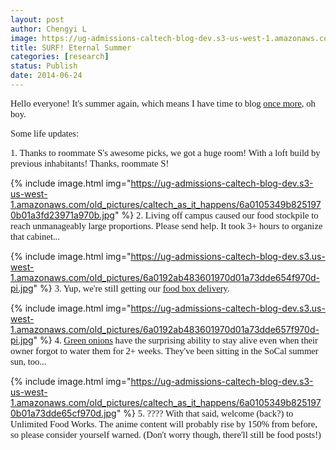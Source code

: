 ```yaml
---
layout: post
author: Chengyi L
image: https://ug-admissions-caltech-blog-dev.s3-us-west-1.amazonaws.com/old_pictures/caltech_as_it_happens/6a0105349b8251970b01a511d317c5970c.jpg
title: SURF! Eternal Summer 
categories: [research]
status: Publish
date: 2014-06-24
---
```


<span style="font-family: times new roman,times; font-size: 11pt;">Hello everyone! It's summer again, which means I have time to blog <a href="https://caltech.typepad.com/caltech_as_it_happens/unlimited-food-works/" target="_self">once more</a>, oh boy.

<span style="font-family: times new roman,times; font-size: 11pt;">Some life updates:

<span style="font-family: times new roman,times; font-size: 11pt;">1. Thanks to roommate S's awesome picks, we got a huge room! With a loft build by previous inhabitants! Thanks, roommate S!


{% include image.html img="https://ug-admissions-caltech-blog-dev.s3-us-west-1.amazonaws.com/old_pictures/caltech_as_it_happens/6a0105349b8251970b01a3fd23971a970b.jpg" %}
<span style="font-family: times new roman,times; font-size: 11pt;">2. Living off campus caused our food stockpile to reach unmanageably large proportions. Please send help. It took 3+ hours to organize that cabinet...


{% include image.html img="https://ug-admissions-caltech-blog-dev.s3.us-west-1.amazonaws.com/old_pictures/6a0192ab483601970d01a73dde654f970d-pi.jpg" %}
<span style="font-family: times new roman,times; font-size: 11pt;">3. Yup, we're still getting our <a href="https://caltech.typepad.com/caltech_as_it_happens/2013/08/a-summer-of-fresh-produce-draft-.html" target="_self">food box delivery</a>.


{% include image.html img="https://ug-admissions-caltech-blog-dev.s3.us-west-1.amazonaws.com/old_pictures/6a0192ab483601970d01a73dde657f970d-pi.jpg" %}
<span style="font-family: times new roman,times; font-size: 11pt;">4. <a href="https://caltech.typepad.com/caltech_as_it_happens/2013/09/green-onion-farm.html" target="_self">Green onions</a> have the surprising ability to stay alive even when their owner forgot to water them for 2+ weeks. They've been sitting in the SoCal summer sun, too...


{% include image.html img="https://ug-admissions-caltech-blog-dev.s3-us-west-1.amazonaws.com/old_pictures/caltech_as_it_happens/6a0105349b8251970b01a73dde65cf970d.jpg" %}
<span style="font-family: times new roman,times; font-size: 11pt;">5. ????
<span style="font-family: times new roman,times; font-size: 11pt;">With that said, welcome (back?) to Unlimited Food Works. The anime content will probably rise by 150% from before, so please consider yourself warned. (Don't worry though, there'll still be food posts!)
